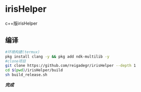 # irisHelper
c++版irisHelper

## 编译
```bash
#环境构建(termux)
pkg install clang -y && pkg add ndk-multilib -y
#clone项目
git clone https://github.com/reigadegr/irisHelper --depth 1
cd $(pwd)/irisHelper/build
sh build_release.sh
```
***完成***
